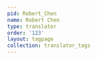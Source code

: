 ```yaml
---
pid: Robert_Chen
name: Robert Chen
type: translator
order: '123'
layout: tagpage
collection: translator_tags
---
```

